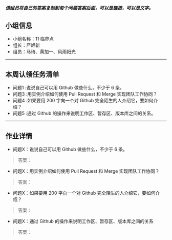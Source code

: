 
##### 请组员将自己的答案复制到每个问题答案后面，可以是链接，可以是文字。

## 小组信息
- 小组名称：11 临界点
- 组长：严旭新
- 组员：马琦、黄加一、风雨阳光

----
## 本周认领任务清单
- 问题1 :说说自己可以用 Github 做些什么，不少于 6 条。
- 问题3 :用实例介绍如何使用 Pull Request 和 Merge 实现团队工作协同？
- 问题4 :如果要用 200 字向一个对 Github 完全陌生的人介绍它，要如何介绍？
- 问题5 :通过 Github 的操作来说明工作区、暂存区、版本库之间的关系。

------
## 作业详情
- 问题X：说说自己可以用 Github 做些什么，不少于 6 条。
> 答案：

- 问题X：用实例介绍如何使用 Pull Request 和 Merge 实现团队工作协同？
> 答案：

- 问题X：如果要用 200 字向一个对 Github 完全陌生的人介绍它，要如何介绍？
> 答案：

- 问题X：通过 Github 的操作来说明工作区、暂存区、版本库之间的关系
> 答案：
